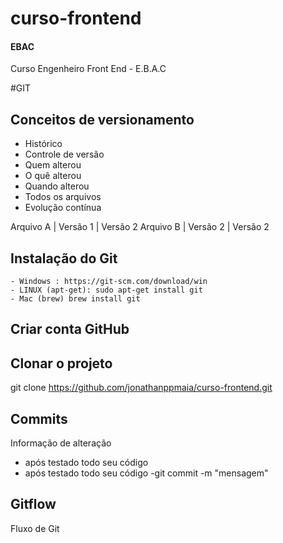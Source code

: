 # curso-frontend
#### EBAC

Curso Engenheiro Front End - E.B.A.C

#GIT

## Conceitos de versionamento

- Histórico
- Controle de versão
- Quem alterou
- O quê alterou
- Quando alterou
- Todos os arquivos
- Evolução contínua

Arquivo A | Versão 1 | Versão 2
Arquivo B | Versão 2 | Versão 2

## Instalação do Git

    - Windows : https://git-scm.com/download/win
    - LINUX (apt-get): sudo apt-get install git
    - Mac (brew) brew install git

## Criar conta GitHub

## Clonar o projeto

git clone https://github.com/jonathanppmaia/curso-frontend.git

## Commits

Informação de alteração
   - após testado todo seu código
   - após testado todo seu código
   -git commit -m "mensagem"

## Gitflow

Fluxo de Git
